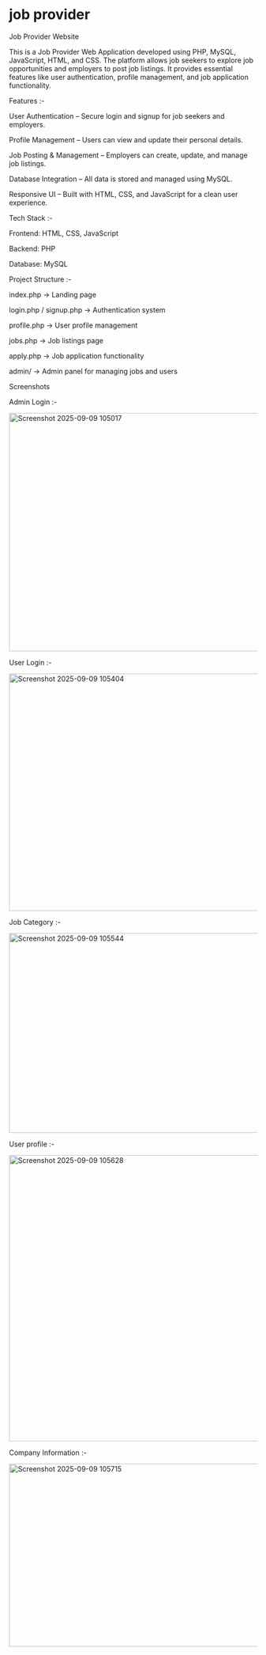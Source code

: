 # job provider

Job Provider Website

This is a Job Provider Web Application developed using PHP, MySQL, JavaScript, HTML, and CSS. The platform allows job seekers to explore job opportunities and employers to post job listings. It provides essential features like user authentication, profile management, and job application functionality.

Features :-

  User Authentication – Secure login and signup for job seekers and employers.

  Profile Management – Users can view and update their personal details.

  Job Posting & Management – Employers can create, update, and manage job listings.

  Database Integration – All data is stored and managed using MySQL.

  Responsive UI – Built with HTML, CSS, and JavaScript for a clean user experience.

Tech Stack :-

Frontend: HTML, CSS, JavaScript

Backend: PHP

Database: MySQL

Project Structure :-

index.php → Landing page

login.php / signup.php → Authentication system

profile.php → User profile management

jobs.php → Job listings page

apply.php → Job application functionality

admin/ → Admin panel for managing jobs and users

Screenshots

Admin Login :-

<img width="1341" height="482" alt="Screenshot 2025-09-09 105017" src="https://github.com/user-attachments/assets/95ec1010-b04d-47ae-a6f5-9631ba4b7ebc" />

User Login :-

<img width="1329" height="480" alt="Screenshot 2025-09-09 105404" src="https://github.com/user-attachments/assets/9d71fefc-15b1-4f77-9efa-c5c7d0dc9f85" />

Job Category :-

<img width="1317" height="404" alt="Screenshot 2025-09-09 105544" src="https://github.com/user-attachments/assets/9c4ae723-1261-436f-8689-f967ed6c8bd4" />

User profile :-

<img width="955" height="579" alt="Screenshot 2025-09-09 105628" src="https://github.com/user-attachments/assets/dee80ace-ca3a-4883-a8c9-f8daedf29b76" />

Company Information :- 

<img width="1330" height="370" alt="Screenshot 2025-09-09 105715" src="https://github.com/user-attachments/assets/569c8d3e-8ce6-45c6-a0dc-e2990f5a83eb" />
